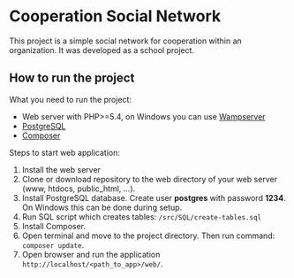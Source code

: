 Cooperation Social Network
==========================

This project is a simple social network for cooperation within an organization. It was developed as a school project.

## How to run the project

What you need to run the project:
- Web server with PHP>=5.4, on Windows you can use [Wampserver](http://www.wampserver.com/en/#download-wrapper)
- [PostgreSQL](http://www.postgresql.org/download/)
- [Composer](https://getcomposer.org/download/)

Steps to start web application:

1. Install the web server
2. Clone or download repository to the web directory of your web server (www, htdocs, public_html, ...).
3. Install PostgreSQL database. Create user **postgres** with password **1234**. On Windows this can be done during setup.
4. Run SQL script which creates tables: ```/src/SQL/create-tables.sql```
5. Install Composer.
6. Open terminal and move to the project directory. Then run command: ```composer update```.
7. Open browser and run the application ```http://localhost/<path_to_app>/web/```.
